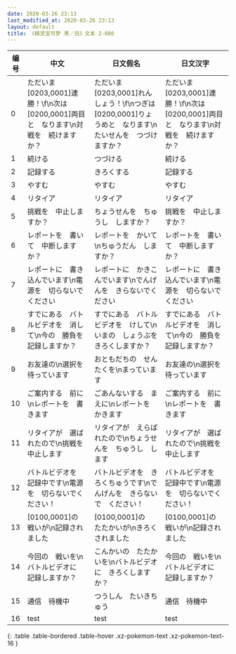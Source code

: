 ```yaml
---
date: 2020-03-26 23:13
last_modified_at: 2020-03-26 23:13
layout: default
title: 《精灵宝可梦 黑／白》文本 2-080
---
```

| 编号 | 中文 | 日文假名 | 日文汉字 |
| ---- | ---- | ---- | --- |
| 0 | ただいま　[0203,0001]連勝！\f\n次は　[0200,0001]両目と　なります\n対戦を　続けますか？ | ただいま　[0203,0001]れんしょう！\f\nつぎは　[0200,0001]りょうめと　なります\nたいせんを　つづけますか？ | ただいま　[0203,0001]連勝！\f\n次は　[0200,0001]両目と　なります\n対戦を　続けますか？ |
| 1 | 続ける | つづける | 続ける |
| 2 | 記録する | きろくする | 記録する |
| 3 | やすむ | やすむ | やすむ |
| 4 | リタイア | リタイア | リタイア |
| 5 | 挑戦を　中止しますか？ | ちょうせんを　ちゅうし　しますか？ | 挑戦を　中止しますか？ |
| 6 | レポートを　書いて　中断しますか？ | レポートを　かいて\nちゅうだん　しますか？ | レポートを　書いて　中断しますか？ |
| 7 | レポートに　書き込んでいます\n電源を　切らないでください | レポートに　かきこんでいます\nでんげんを　きらないでください | レポートに　書き込んでいます\n電源を　切らないでください |
| 8 | すでにある　バトルビデオを　消して\n今の　勝負を　記録しますか？ | すでにある　バトルビデオを　けして\nいまの　しょうぶを　きろくしますか？ | すでにある　バトルビデオを　消して\n今の　勝負を　記録しますか？ |
| 9 | お友達の\n選択を　待っています | おともだちの　せんたくを\nまっています | お友達の\n選択を　待っています |
| 10 | ご案内する　前に\nレポートを　書きます | ごあんないする　まえに\nレポートを　かきます | ご案内する　前に\nレポートを　書きます |
| 11 | リタイアが　選ばれたので\n挑戦を　中止します | リタイアが　えらばれたので\nちょうせんを　ちゅうし　します | リタイアが　選ばれたので\n挑戦を　中止します |
| 12 | バトルビデオを　記録中です\n電源を　切らないでください！ | バトルビデオを　きろくちゅうです\nでんげんを　きらないで　ください！ | バトルビデオを　記録中です\n電源を　切らないでください！ |
| 13 | [0100,0001]の　戦いが\n記録されました | [0100,0001]の　たたかいが\nきろく　されました | [0100,0001]の　戦いが\n記録されました |
| 14 | 今回の　戦いを\nバトルビデオに　記録しますか？ | こんかいの　たたかいを\nバトルビデオに　きろくしますか？ | 今回の　戦いを\nバトルビデオに　記録しますか？ |
| 15 | 通信　待機中 | つうしん　たいきちゅう | 通信　待機中 |
| 16 | test | test | test |
{: .table .table-bordered .table-hover .xz-pokemon-text .xz-pokemon-text-16 }